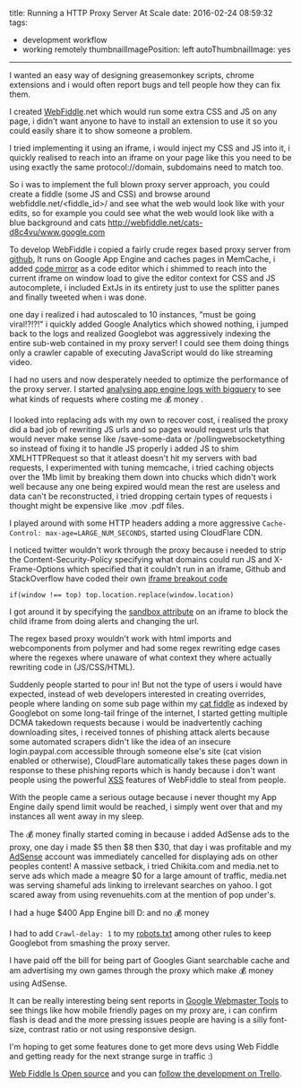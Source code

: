 title: Running a HTTP Proxy Server At Scale
date: 2016-02-24 08:59:32
tags:
- development workflow
- working remotely
thumbnailImagePosition: left
autoThumbnailImage: yes
---
I wanted an easy way of designing greasemonkey scripts, chrome extensions and i would often report bugs and tell people how they can fix them.

I created [WebFiddle](http://webfiddle.net).net which would run some extra CSS and JS on any page, i didn't want anyone to have to install an extension to use it so you could easily share it to show someone a problem.
<!-- more -->

I tried implementing it using an iframe, i would inject my CSS and JS into it, i quickly realised to reach into an iframe on your page like this you need to be using exactly the same protocol://domain, subdomains need to match too.

So i was to implement the full blown proxy server approach, you could create a fiddle (some JS and CSS) and browse around webfiddle.net/<fiddle_id>/<url> and see what the web would look like with your edits, so for example you could see what the web would look like with a blue background and cats <http://webfiddle.net/cats-d8c4vu/www.google.com>

To develop WebFiddle i copied a fairly crude regex based proxy server from [github](https://github.com/bslatkin/mirrorrr), It runs on Google App Engine and caches pages in MemCache, i added [code mirror](https://codemirror.net/) as a code editor which i shimmed to reach into the current iframe on window load to give the editor context for CSS and JS autocomplete, i included ExtJs in its entirety just to use the splitter panes and finally tweeted when i was done.

one day i realized i had autoscaled to 10 instances, "must be going viral!?!?!" i quickly added Google Analytics which showed nothing, i jumped back to the logs and realized Googlebot was aggressively indexing the entire sub-web contained in my proxy server! I could see them doing things only a crawler capable of executing JavaScript would do like streaming video.

I had no users and now desperately needed to optimize the performance of the proxy server. I started [analysing app engine logs with bigquery](https://coderwall.com/p/fuztda/analysing-app-engine-logs-with-bigquery) to see what kinds of requests where costing me 💰 money .

I looked into replacing ads with my own to recover cost, i realised the proxy did a bad job of rewriting JS urls and so pages would request urls that would never make sense like /save-some-data or /pollingwebsocketything so instead of fixing it to handle JS properly i added JS to shim XMLHTTPRequest so that it atleast doesn't hit my servers with bad requests, I experimented with tuning memcache, i tried caching objects over the 1Mb limit by breaking them down into chucks which didn't work well because any one being expired would mean the rest are useless and data can't be reconstructed, i tried dropping certain types of requests i thought might be expensive like .mov .pdf files.

I played around with some HTTP headers adding a more aggressive `Cache-Control: max-age=LARGE_NUM_SECONDS`, started using CloudFlare CDN.

I noticed twitter wouldn't work through the proxy because i needed to strip the Content-Security-Policy specifying what domains could run JS and X-Frame-Options which specified that it couldn't run in an iframe, Github and StackOverflow have coded their own [iframe breakout code](http://blog.codinghorror.com/we-done-been-framed/)

`if(window !== top) top.location.replace(window.location)`

I got around it by specifying the [sandbox attribute](https://developer.mozilla.org/en/docs/Web/HTML/Element/iframe) on an iframe to block the child iframe from doing alerts and changing the url.

The regex based proxy wouldn't work with html imports and webcomponents from polymer and had some regex rewriting edge cases where the regexes where unaware of what context they where actually rewriting code in (JS/CSS/HTML).

Suddenly people started to pour in! But not the type of users i would have expected, instead of web developers interested in creating overrides, people where landing on some sub page within my [cat fiddle](http://webfiddle.net/cats-d8c4vu) as indexed by Googlebot on some long-tail fringe of the internet, I started getting multiple DCMA takedown requests because i would be inadvertently caching downloading sites, i received tonnes of phishing attack alerts because some automated scrapers didn't like the idea of an insecure login.paypal.com accessible through someone else's site (cat vision enabled or otherwise), CloudFlare automatically takes these pages down in response to these phishing reports which is handy because i don't want people using the powerful [XSS](https://www.google.com/search?q=cross%20site%20scripting&rct=j) features of WebFiddle to steal from people.

With the people came a serious outage because i never thought my App Engine daily spend limit would be reached, i simply went over that and my instances all went away in my sleep.

The 💰 money finally started coming in because i added AdSense ads to the proxy, one day i made $5 then $8 then $30, that day i was profitable and my [AdSense](https://www.google.com/adsense) account was immediately cancelled for displaying ads on other peoples content! A massive setback, i tried Chikita.com and media.net to serve ads which made a meagre $0 for a large amount of traffic, media.net was serving shameful ads linking to irrelevant searches on yahoo. I got scared away from using revenuehits.com at the mention of pop under's.

I had a huge $400 App Engine bill D: and no 💰 money

I had to add `Crawl-delay: 1` to my [robots.txt](http://webfiddle.net/robots.txt) among other rules to keep Googlebot from smashing the proxy server.

I have paid off the bill for being part of Googles Giant searchable cache and am advertising my own games through the proxy which make 💰 money using AdSense.

It can be really interesting being sent reports in [Google Webmaster Tools](https://www.google.com/webmasters/tools) to see things like how mobile friendly pages on my proxy are, i can confirm flash is dead and the more pressing issues people are having is a silly font-size, contrast ratio or not using responsive design.

I'm hoping to get some features done to get more devs using Web Fiddle and getting ready for the next strange surge in traffic :)

[Web Fiddle Is Open source](https://github.com/lee101/webfiddle) and you can [follow the development on Trello](https://trello.com/b/NA2zAjEQ/development).